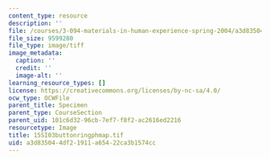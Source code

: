 ```yaml
---
content_type: resource
description: ''
file: /courses/3-094-materials-in-human-experience-spring-2004/a3d835044df21911a65422ca3b1574cc_15SI03buttonringphmap.tif
file_size: 9599280
file_type: image/tiff
image_metadata:
  caption: ''
  credit: ''
  image-alt: ''
learning_resource_types: []
license: https://creativecommons.org/licenses/by-nc-sa/4.0/
ocw_type: OCWFile
parent_title: Specimen
parent_type: CourseSection
parent_uid: 101c6d32-96cb-7ef7-f8f2-ac2616ed2216
resourcetype: Image
title: 15SI03buttonringphmap.tif
uid: a3d83504-4df2-1911-a654-22ca3b1574cc
---
```

